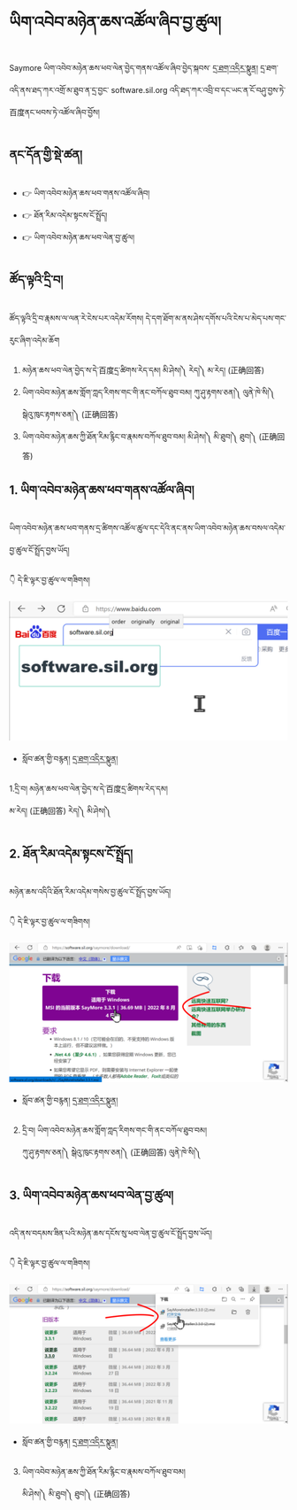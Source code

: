 # ཡིག་འབེབ་མཉེན་ཆས་འཚོལ་ཞིབ་བྱ་ཚུལ།

Saymore ཡིག་འབེབ་མཉེན་ཆས་ཕབ་ལེན་བྱེད་གནས་འཚོལ་ཞིབ་བྱེད་སྐབས་ [དྲ་ཐག་འདིར་སྣུན།](https://software.sil.org/saymore/download/) དྲ་ཐག་འདི་ནས་ཐད་ཀར་འགྲོ་མ་ཐུབ་ན་དྲ་བྱང་ software.sil.org འདི་ཐད་ཀར་འབྲི་བ་དང་ཡང་ན་ངོ་བཤུ་བྱས་ཏེ་百度ནང་ཕབས་ཏེ་འཚོལ་ཞིབ་བྱོས།
## ནང་དོན་གྱི་སྡེ་ཚན།

- 👉 ཡིག་འབེབ་མཉེན་ཆས་ཕབ་གནས་འཚོལ་ཞིབ།
- 👉 ཐོན་རིམ་འདེམ་སྟངས་ངོ་སྤྲོད།
- 👉 ཡིག་འབེབ་མཉེན་ཆས་ཕབ་ལེན་བྱ་ཚུལ།

## ཚོད་ལྟའི་དྲི་བ།

ཚོད་ལྟའི་དྲི་བ་རྣམས་ལ་ལན་རེ་ངེས་པར་འདེམ་རོགས། དེ་དག་ཐོག་མ་ནས་ཤེས་དགོས་པའི་ངེས་པ་མེད་པས་གང་རུང་ཞིག་འདེམ་ཆོག

1. མཉེན་ཆས་ཕབ་ལེན་བྱེད་ས་དེ་百度དྲ་ཚིགས་རེད་དམ། 
མི་ཤེས།༽ རེད།༽ མ་རེད། (正确回答)
2. ཡིག་འབེབ་མཉེན་ཆས་གློག་ཀླད་རིགས་གང་གི་ནང་བཀོལ་ཐུབ་བམ། 
ཀུ་ཤུ་རྟགས་ཅན།༽ ལུནེ་ཁེ་སི།༽ སྒེའུ་ཁུང་རྟགས་ཅན།༽ (正确回答)
3. ཡིག་འབེབ་མཉེན་ཆས་ཀྱི་ཐོན་རིམ་རྙིང་བ་རྣམས་བཀོལ་ཐུབ་བམ། 
མི་ཤེས།༽ མི་ཐུབ།༽ ཐུབ།༽ (正确回答)

## 1. ཡིག་འབེབ་མཉེན་ཆས་ཕབ་གནས་འཚོལ་ཞིབ།

ཡིག་འབེབ་མཉེན་ཆས་ཕབ་གནས་དྲ་ཚིགས་འཚོལ་ཚུལ་དང་དེའི་ནང་ནས་ཡིག་འབེབ་མཉེན་ཆས་བསལ་འདེམ་བྱ་ཚུལ་ངོ་སྤྲོད་བྱས་ཡོད།

👇 དེ་ཇི་ལྟར་བྱ་ཚུལ་ལ་གཟིགས།

![800](images/000001.png)

- སློབ་ཚན་གྱི་བརྙན། [དྲ་ཐག་འདིར་སྣུན།](https://drive.google.com/file/d/1ehOcVfDnfhtrM3C21H_pWj9GS85C5_FF/view?usp=sharing)

1.དྲི་བ། མཉེན་ཆས་ཕབ་ལེན་བྱེད་ས་དེ་百度དྲ་ཚིགས་རེད་དམ།  
མ་རེད། (正确回答) རེད།༽ མི་ཤེས།༽

## 2. ཐོན་རིམ་འདེམ་སྟངས་ངོ་སྤྲོད།

མཉེན་ཆས་འདིའི་ཐོན་རིམ་འདེམ་གསེས་བྱ་ཚུལ་ངོ་སྤྲོད་བྱས་ཡོད།

👇 དེ་ཇི་ལྟར་བྱ་ཚུལ་ལ་གཟིགས།

![800](images/000002.png)


- སློབ་ཚན་གྱི་བརྙན། [དྲ་ཐག་འདིར་སྣུན།](https://drive.google.com/file/d/1OZEfv68RS_vkNYQdnyBf2bMAZKaP8vF0/view?usp=sharing)

2. དྲི་བ། ཡིག་འབེབ་མཉེན་ཆས་གློག་ཀླད་རིགས་གང་གི་ནང་བཀོལ་ཐུབ་བམ།  
ཀུ་ཤུ་རྟགས་ཅན།༽ སྒེའུ་ཁུང་རྟགས་ཅན།༽ (正确回答) ལུནེ་ཁེ་སི།༽ 

## 3. ཡིག་འབེབ་མཉེན་ཆས་ཕབ་ལེན་བྱ་ཚུལ།

འདི་ནས་བདམས་ཟིན་པའི་མཉེན་ཆས་དངོས་སུ་ཕབ་ལེན་བྱ་ཚུལ་ངོ་སྤྲོད་བྱས་ཡོད།

👇 དེ་ཇི་ལྟར་བྱ་ཚུལ་ལ་གཟིགས།

![800](images/000003.png)
 

- སློབ་ཚན་གྱི་བརྙན། [དྲ་ཐག་འདིར་སྣུན།](https://drive.google.com/file/d/1HEP70iIGeoFLGw3T4Lbg721Y0TUeJm4g/view?usp=sharing)

3. ཡིག་འབེབ་མཉེན་ཆས་ཀྱི་ཐོན་རིམ་རྙིང་བ་རྣམས་བཀོལ་ཐུབ་བམ།  
མི་ཤེས།༽ མི་ཐུབ།༽ ཐུབ།༽ (正确回答)